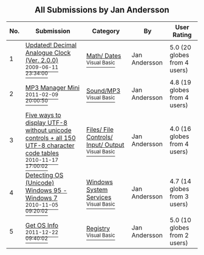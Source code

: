 ﻿<div align="center">

## All Submissions by Jan Andersson

</div>

No.  | Submission | Category | By   | User Rating
---- | ---------- | -------- | ---- | -----------
1 | [Updated\!  Decimal Analogue Clock  \(Ver\.  2\.0\.0\)<br /><sup>2009-06-11 23:34:00</sup>](https://github.com/Planet-Source-Code/jan-andersson-updated-decimal-analogue-clock-ver-2-0-0__1-72092) | [Math/ Dates<br /><sup>Visual Basic</sup>](../ByCategory/math-dates__1-37.md) | Jan Andersson | 5.0 (20 globes from 4 users)
2 | [MP3 Manager Mini<br /><sup>2011-02-09 20:00:50</sup>](https://github.com/Planet-Source-Code/jan-andersson-mp3-manager-mini__1-74080) | [Sound/MP3<br /><sup>Visual Basic</sup>](../ByCategory/sound-mp3__1-45.md) | Jan Andersson | 4.8 (19 globes from 4 users)
3 | [Five ways to display UTF\-8 without unicode controls \+ all 150 UTF\-8 character code tables<br /><sup>2010-11-17 17:00:02</sup>](https://github.com/Planet-Source-Code/jan-andersson-five-ways-to-display-utf-8-without-unicode-controls-all-150-utf-8-character-__1-73598) | [Files/ File Controls/ Input/ Output<br /><sup>Visual Basic</sup>](../ByCategory/files-file-controls-input-output__1-3.md) | Jan Andersson | 4.0 (16 globes from 4 users)
4 | [Detecting OS \(Unicode\) Windows 95 \- Windows 7<br /><sup>2010-11-05 09:20:02</sup>](https://github.com/Planet-Source-Code/jan-andersson-detecting-os-unicode-windows-95-windows-7__1-73566) | [Windows System Services<br /><sup>Visual Basic</sup>](../ByCategory/windows-system-services__1-35.md) | Jan Andersson | 4.7 (14 globes from 3 users)
5 | [Get OS Info<br /><sup>2011-12-22 09:40:02</sup>](https://github.com/Planet-Source-Code/jan-andersson-get-os-info__1-74224) | [Registry<br /><sup>Visual Basic</sup>](../ByCategory/registry__1-36.md) | Jan Andersson | 5.0 (10 globes from 2 users)
